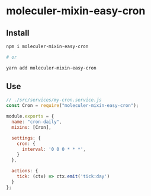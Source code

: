# moleculer-mixin-easy-cron

## Install

```bash
npm i moleculer-mixin-easy-cron

# or

yarn add moleculer-mixin-easy-cron
```

## Use

```javascript
// ./src/services/my-cron.service.js
const Cron = require("moleculer-mixin-easy-cron");

module.exports = {
  name: "cron-daily",
  mixins: [Cron],

  settings: {
    cron: {
      interval: '0 0 0 * * *',
    }
  },

  actions: {
    tick: (ctx) => ctx.emit('tick:day')
  }
};
```
